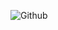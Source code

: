 ![Github](https://user-images.githubusercontent.com/63158842/192159355-169c7fb9-ed23-4502-b63c-25cdc7a7522a.png)
